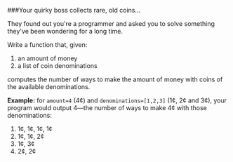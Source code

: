 ###Your quirky boss collects rare, old coins...

They found out you're a programmer and asked you to solve something they've been wondering for a long time.

Write a function that, given:

1. an amount of money
2. a list of coin denominations

computes the number of ways to make the amount of money with coins of the available denominations.

**Example:** for `amount=4` (4¢) and `denominations=[1,2,3]` (1¢, 2¢ and 3¢), your program would output 4—the number of ways to make 4¢ with those denominations:

1. 1¢, 1¢, 1¢, 1¢
2. 1¢, 1¢, 2¢
3. 1¢, 3¢
4. 2¢, 2¢